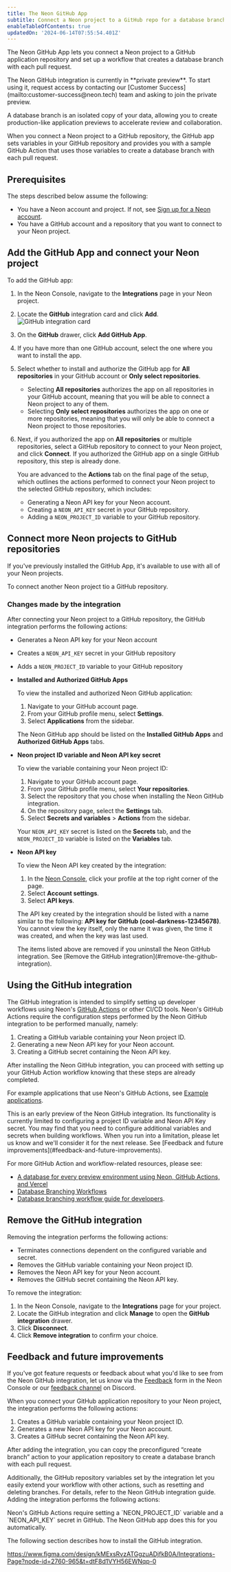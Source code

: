 ```yaml
---
title: The Neon GitHub App
subtitle: Connect a Neon project to a GitHub repo for a database branching workflow
enableTableOfContents: true
updatedOn: '2024-06-14T07:55:54.401Z'
---
```


The Neon GitHub App lets you connect a Neon project to a GitHub application repository and set up a workflow that creates a database branch with each pull request. 

<Admonition type="comingSoon" title="Feature Coming Soon">
The Neon GitHub integration is currently in **private preview**. To start using it, request access by contacting our [Customer Success](mailto:customer-success@neon.tech) team and asking to join the private preview.
</Admonition>

A database branch is an isolated copy of your data, allowing you to create production-like application previews to accelerate review and collaboration.

When you connect a Neon project to a GitHub repository, the GitHub app sets variables in your GitHub repository and provides you with a sample GitHub Action that uses those variables to create a database branch with each pull request.

## Prerequisites

The steps described below assume the following:

- You have a Neon account and project. If not, see [Sign up for a Neon account](/docs/get-started-with-neon/signing-up).
- You have a GitHub account and a repository that you want to connect to your Neon project.

## Add the GitHub App and connect your Neon project 

To add the GitHub app:

1. In the Neon Console, navigate to the **Integrations** page in your Neon project.
2. Locate the **GitHub** integration card and click **Add**.
   ![GitHub integration card](/docs/guides/github_card.png)
3. On the **GitHub** drawer, click **Add GitHub App**.
4. If you have more than one GitHub account, select the one where you want to install the app.
5. Select whether to install and authorize the GitHub app for **All repositories** in your GitHub account or **Only select repositories**.
   - Selecting **All repositories** authorizes the app on all repositories in your GitHub account, meaning that you will be able to connect a Neon project to any of them. 
   - Selecting **Only select repositories** authorizes the app on one or more repositories, meaning that you will only be able to connect a Neon project to those repositories.
6. Next, if you authorized the app on **All repositories** or multiple repositories, select a GitHub repository to connect to your Neon project, and click **Connect**. If you authorized the GitHub app on a single GitHub repository, this step is already done.
  
    You are advanced to the **Actions** tab on the final page of the setup, which outlines the actions performed to connect your Neon project to the selected GitHub repository, which includes:
      - Generating a Neon API key for your Neon account.
      - Creating a `NEON_API_KEY` secret in your GitHub repository.
      - Adding a `NEON_PROJECT_ID` variable to your GitHub repository.

## Connect more Neon projects to GitHub repositories

If you've previously installed the GitHub App, it's available to use with all of your Neon projects.

To connect another Neon project tio a GitHub repository.

### Changes made by the integration

After connecting your Neon project to a GitHub repository, the GitHub integration performs the following actions:


- Generates a Neon API key for your Neon account
- Creates a `NEON_API_KEY` secret in your GitHub repository
- Adds a `NEON_PROJECT_ID` variable to your GitHub repository


- **Installed and Authorized GitHub Apps**

  To view the installed and authorized Neon GitHub application:

  1. Navigate to your GitHub account page.
  2. From your GitHub profile menu, select **Settings**.
  3. Select **Applications** from the sidebar.

  The Neon GitHub app should be listed on the **Installed GitHub Apps** and **Authorized GitHub Apps** tabs.

- **Neon project ID variable and Neon API key secret**

  To view the variable containing your Neon project ID:

  1. Navigate to your GitHub account page.
  2. From your GitHub profile menu, select **Your repositories**.
  3. Select the repository that you chose when installing the Neon GitHub integration.
  4. On the repository page, select the **Settings** tab.
  5. Select **Secrets and variables** > **Actions** from the sidebar.

  Your `NEON_API_KEY` secret is listed on the **Secrets** tab, and the `NEON_PROJECT_ID` variable is listed on the **Variables** tab.

- **Neon API key**

  To view the Neon API key created by the integration:

  1. In the [Neon Console](https://console.neon.tech), click your profile at the top right corner of the page.
  2. Select **Account settings**.
  3. Select **API keys**.

  The API key created by the integration should be listed with a name similar to the following: **API key for GitHub (cool-darkness-12345678)**. You cannot view the key itself, only the name it was given, the time it was created, and when the key was last used.

    <Admonition type="note">
    The items listed above are removed if you uninstall the Neon GitHub integration. See [Remove the GitHub integration](#remove-the-github-integration).
    </Admonition>

## Using the GitHub integration

The GitHub integration is intended to simplify setting up developer workflows using Neon's [GitHub Actions](/docs/guides/branching-github-actions) or other CI/CD tools. Neon's GitHub Actions require the configuration steps performed by the Neon GitHub integration to be performed manually, namely:

1. Creating a GitHub variable containing your Neon project ID.
2. Generating a new Neon API key for your Neon account.
3. Creating a GitHub secret containing the Neon API key.

After installing the Neon GitHub integration, you can proceed with setting up your GitHub Action workflow knowing that these steps are already completed.

For example applications that use Neon's GitHub Actions, see [Example applications](/docs/guides/branching-github-actions#example-applications).

<Admonition type="note">
This is an early preview of the Neon GitHub integration. Its functionality is currently limited to configuring a project ID variable and Neon API Key secret. You may find that you need to configure additional variables and secrets when building workflows. When you run into a limitation, please let us know and we'll consider it for the next release. See [Feedback and future improvements](#feedback-and-future-improvements).
</Admonition>

For more GitHub Action and workflow-related resources, please see:

- [A database for every preview environment using Neon, GitHub Actions, and Vercel](https://neon.tech/blog/branching-with-preview-environments)
- [Database Branching Workflows](https://neon.tech/flow)
- [Database branching workflow guide for developers](https://neon.tech/blog/database-branching-workflows-a-guide-for-developers).

## Remove the GitHub integration

Removing the integration performs the following actions:

- Terminates connections dependent on the configured variable and secret.
- Removes the GitHub variable containing your Neon project ID.
- Removes the Neon API key for your Neon account.
- Removes the GitHub secret containing the Neon API key.

To remove the integration:

1. In the Neon Console, navigate to the **Integrations** page for your project.
2. Locate the GitHub integration and click **Manage** to open the **GitHub integration** drawer.
3. Click **Disconnect**.
4. Click **Remove integration** to confirm your choice.

## Feedback and future improvements

If you've got feature requests or feedback about what you'd like to see from the Neon GitHub integration, let us know via the [Feedback](https://console.neon.tech/app/projects?modal=feedback) form in the Neon Console or our [feedback channel](https://discord.com/channels/1176467419317940276/1176788564890112042) on Discord.








When you connect your GitHub application repository to your Neon project, the integration performs the following actions:

1. Creates a GitHub variable containing your Neon project ID.
2. Generates a new Neon API key for your Neon account.
3. Creates a GitHub secret containing the Neon API key.

After adding the integration, you can copy the preconfigured “create branch” action to your application repository to create a database branch with each pull request.

Additionally, the GitHub repository variables set by the integration let you easily extend your workflow with other actions, such as resetting and deleting branches. For details, refer to the Neon GitHub integration guide. Adding the integration performs the following actions:

<Admonition type="info">
Neon's GitHub Actions require setting a `NEON_PROJECT_ID` variable and a `NEON_API_KEY` secret in GitHub. The Neon GitHub app does this for you automatically.
</Admonition>

The following section describes how to install the GitHub integration.


https://www.figma.com/design/kMExsRvzATGgzuADjfkB0A/Integrations-Page?node-id=2760-965&t=dtF8d1VYH56EWNqp-0